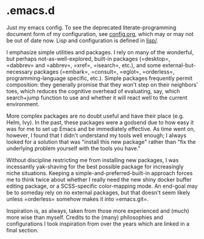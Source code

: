 # .emacs.d
Just my emacs config. To see the deprecated literate-programming
document form of my configuration, see [config.org](config.org), which
may or may not be out of date now. Lisp and configuration is defined
in [lisp/](lisp/).

I emphasize simple utilities and packages. I rely on many of the
wonderful, but perhaps not-as-well-explored, built-in packages
(=desktop=, =dabbrev= and =abbrev=, =xref=, =isearch=, etc.), and some
external-but-necessary packages (=embark=, =consult=, =eglot=,
=orderless=, programming-language specific, etc.). Simple packages
frequently permit composition: they generally promise that they won't
step on their neighbors' toes, which reduces the cognitive overhead of
evaluating, say, which search+jump function to use and whether it will
react well to the current environment.

More complex packages are no doubt useful and have their place
(e.g. Helm, Ivy). In the past, these packages were a godsend due to
how easy it was for me to set up Emacs and be immediately
effective. As time went on, however, I found that I didn't understand
my tools well enough; I always looked for a solution that was "install
this new package" rather than "fix the underlying problem yourself
with the tools you have."

Without discipline restricting me from installing new packages, I was
incessantly yak-shaving for the best possible package for increasingly
niche situations. Keeping a simple-and-preferred-built-in approach
forces me to think twice about whether I really need the new shiny
docker buffer editing package, or a SCSS-specific color-mapping
mode. An end-goal may be to someday rely on no external packages, but
that doesn't seem likely unless =orderless= somehow makes it into
=emacs.git=.

Inspiration is, as always, taken from those more experienced and
(much) more wise than myself. Credits to the (many) philosophies and
configurations I took inspiration from over the years which are linked
in a final section.
